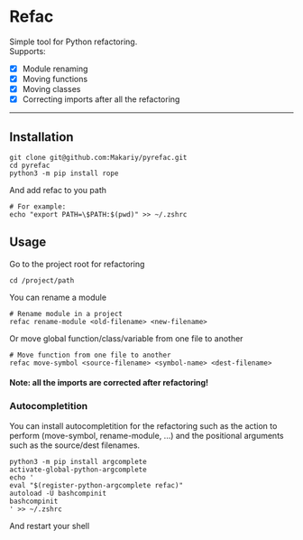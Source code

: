 
# Refac 
Simple tool for Python refactoring. \
Supports:
- [x] Module renaming
- [x] Moving functions
- [x] Moving classes
- [x] Correcting imports after all the refactoring

---

## Installation 
```{bash} 
git clone git@github.com:Makariy/pyrefac.git 
cd pyrefac 
python3 -m pip install rope  
```

And add refac to you path 
```{bash}
# For example: 
echo "export PATH=\$PATH:$(pwd)" >> ~/.zshrc
```

## Usage
Go to the project root for refactoring
```{bash}
cd /project/path 
```

You can rename a module
```{bash}
# Rename module in a project
refac rename-module <old-filename> <new-filename>
```

Or move global function/class/variable from one file to another
```{bash}
# Move function from one file to another 
refac move-symbol <source-filename> <symbol-name> <dest-filename>
```

#### Note: all the imports are corrected after refactoring!

### Autocompletition
You can install autocompletition for the refactoring such as the action to perform 
(move-symbol, rename-module, ...) and the positional arguments such as the source/dest filenames.
```{bash}
python3 -m pip install argcomplete
activate-global-python-argcomplete
echo '
eval "$(register-python-argcomplete refac)"
autoload -U bashcompinit
bashcompinit
' >> ~/.zshrc
```
And restart your shell

